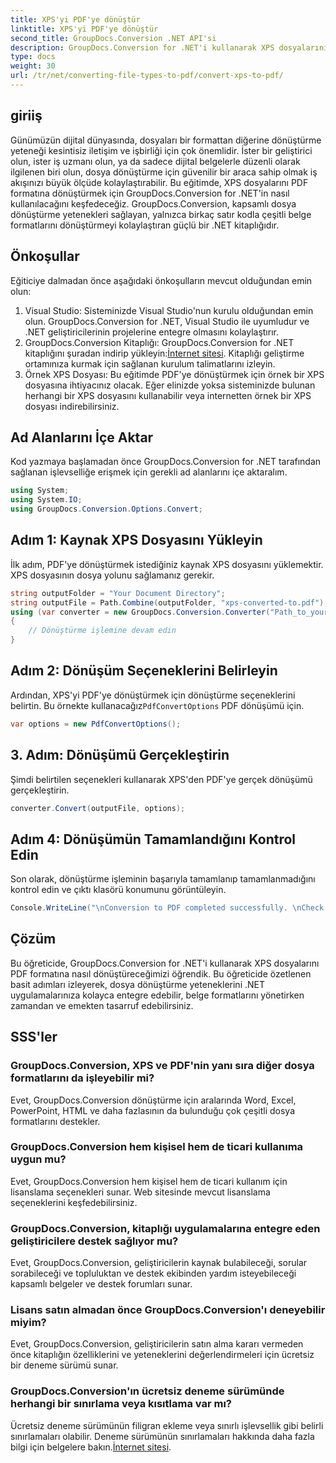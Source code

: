 ```yaml
---
title: XPS'yi PDF'ye dönüştür
linktitle: XPS'yi PDF'ye dönüştür
second_title: GroupDocs.Conversion .NET API'si
description: GroupDocs.Conversion for .NET'i kullanarak XPS dosyalarını PDF'ye nasıl dönüştüreceğinizi öğrenin. Sorunsuz belge formatı dönüşümü için basit adımlar.
type: docs
weight: 30
url: /tr/net/converting-file-types-to-pdf/convert-xps-to-pdf/
---
```


## giriiş
Günümüzün dijital dünyasında, dosyaları bir formattan diğerine dönüştürme yeteneği kesintisiz iletişim ve işbirliği için çok önemlidir. İster bir geliştirici olun, ister iş uzmanı olun, ya da sadece dijital belgelerle düzenli olarak ilgilenen biri olun, dosya dönüştürme için güvenilir bir araca sahip olmak iş akışınızı büyük ölçüde kolaylaştırabilir.
Bu eğitimde, XPS dosyalarını PDF formatına dönüştürmek için GroupDocs.Conversion for .NET'in nasıl kullanılacağını keşfedeceğiz. GroupDocs.Conversion, kapsamlı dosya dönüştürme yetenekleri sağlayan, yalnızca birkaç satır kodla çeşitli belge formatlarını dönüştürmeyi kolaylaştıran güçlü bir .NET kitaplığıdır.
## Önkoşullar
Eğiticiye dalmadan önce aşağıdaki önkoşulların mevcut olduğundan emin olun:
1. Visual Studio: Sisteminizde Visual Studio'nun kurulu olduğundan emin olun. GroupDocs.Conversion for .NET, Visual Studio ile uyumludur ve .NET geliştiricilerinin projelerine entegre olmasını kolaylaştırır.
2. GroupDocs.Conversion Kitaplığı: GroupDocs.Conversion for .NET kitaplığını şuradan indirip yükleyin:[İnternet sitesi](https://releases.groupdocs.com/conversion/net/). Kitaplığı geliştirme ortamınıza kurmak için sağlanan kurulum talimatlarını izleyin.
3. Örnek XPS Dosyası: Bu eğitimde PDF'ye dönüştürmek için örnek bir XPS dosyasına ihtiyacınız olacak. Eğer elinizde yoksa sisteminizde bulunan herhangi bir XPS dosyasını kullanabilir veya internetten örnek bir XPS dosyası indirebilirsiniz.

## Ad Alanlarını İçe Aktar
Kod yazmaya başlamadan önce GroupDocs.Conversion for .NET tarafından sağlanan işlevselliğe erişmek için gerekli ad alanlarını içe aktaralım.
```csharp
using System;
using System.IO;
using GroupDocs.Conversion.Options.Convert;
```
## Adım 1: Kaynak XPS Dosyasını Yükleyin
İlk adım, PDF'ye dönüştürmek istediğiniz kaynak XPS dosyasını yüklemektir. XPS dosyasının dosya yolunu sağlamanız gerekir.
```csharp
string outputFolder = "Your Document Directory";
string outputFile = Path.Combine(outputFolder, "xps-converted-to.pdf");
using (var converter = new GroupDocs.Conversion.Converter("Path_to_your_XPS_file"))
{
    // Dönüştürme işlemine devam edin
}
```
## Adım 2: Dönüşüm Seçeneklerini Belirleyin
 Ardından, XPS'yi PDF'ye dönüştürmek için dönüştürme seçeneklerini belirtin. Bu örnekte kullanacağız`PdfConvertOptions` PDF dönüşümü için.
```csharp
var options = new PdfConvertOptions();
```
## 3. Adım: Dönüşümü Gerçekleştirin
Şimdi belirtilen seçenekleri kullanarak XPS'den PDF'ye gerçek dönüşümü gerçekleştirin.
```csharp
converter.Convert(outputFile, options);
```
## Adım 4: Dönüşümün Tamamlandığını Kontrol Edin
Son olarak, dönüştürme işleminin başarıyla tamamlanıp tamamlanmadığını kontrol edin ve çıktı klasörü konumunu görüntüleyin.
```csharp
Console.WriteLine("\nConversion to PDF completed successfully. \nCheck output in {0}", outputFolder);
```

## Çözüm
Bu öğreticide, GroupDocs.Conversion for .NET'i kullanarak XPS dosyalarını PDF formatına nasıl dönüştüreceğimizi öğrendik. Bu öğreticide özetlenen basit adımları izleyerek, dosya dönüştürme yeteneklerini .NET uygulamalarınıza kolayca entegre edebilir, belge formatlarını yönetirken zamandan ve emekten tasarruf edebilirsiniz.
## SSS'ler
### GroupDocs.Conversion, XPS ve PDF'nin yanı sıra diğer dosya formatlarını da işleyebilir mi?
Evet, GroupDocs.Conversion dönüştürme için aralarında Word, Excel, PowerPoint, HTML ve daha fazlasının da bulunduğu çok çeşitli dosya formatlarını destekler.
### GroupDocs.Conversion hem kişisel hem de ticari kullanıma uygun mu?
Evet, GroupDocs.Conversion hem kişisel hem de ticari kullanım için lisanslama seçenekleri sunar. Web sitesinde mevcut lisanslama seçeneklerini keşfedebilirsiniz.
### GroupDocs.Conversion, kitaplığı uygulamalarına entegre eden geliştiricilere destek sağlıyor mu?
Evet, GroupDocs.Conversion, geliştiricilerin kaynak bulabileceği, sorular sorabileceği ve topluluktan ve destek ekibinden yardım isteyebileceği kapsamlı belgeler ve destek forumları sunar.
### Lisans satın almadan önce GroupDocs.Conversion'ı deneyebilir miyim?
Evet, GroupDocs.Conversion, geliştiricilerin satın alma kararı vermeden önce kitaplığın özelliklerini ve yeteneklerini değerlendirmeleri için ücretsiz bir deneme sürümü sunar.
### GroupDocs.Conversion'ın ücretsiz deneme sürümünde herhangi bir sınırlama veya kısıtlama var mı?
 Ücretsiz deneme sürümünün filigran ekleme veya sınırlı işlevsellik gibi belirli sınırlamaları olabilir. Deneme sürümünün sınırlamaları hakkında daha fazla bilgi için belgelere bakın.[İnternet sitesi](https://releases.groupdocs.com/conversion/net/).